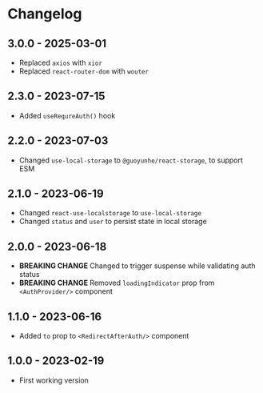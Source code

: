 # Changelog

## 3.0.0 - 2025-03-01

- Replaced `axios` with `xior`
- Replaced `react-router-dom` with `wouter`

## 2.3.0 - 2023-07-15

- Added `useRequreAuth()` hook

## 2.2.0 - 2023-07-03

- Changed `use-local-storage` to `@guoyunhe/react-storage`, to support ESM

## 2.1.0 - 2023-06-19

- Changed `react-use-localstorage` to `use-local-storage`
- Changed `status` and `user` to persist state in local storage

## 2.0.0 - 2023-06-18

- **BREAKING CHANGE** Changed to trigger suspense while validating auth status
- **BREAKING CHANGE** Removed `loadingIndicator` prop from `<AuthProvider/>` component

## 1.1.0 - 2023-06-16

- Added `to` prop to `<RedirectAfterAuth/>` component

## 1.0.0 - 2023-02-19

- First working version
